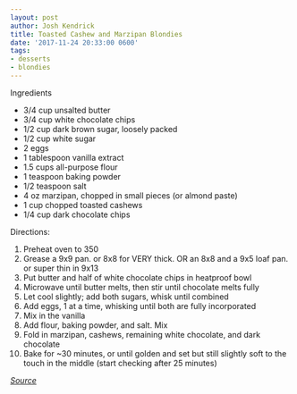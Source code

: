 ```yaml
---
layout: post
author: Josh Kendrick
title: Toasted Cashew and Marzipan Blondies
date: '2017-11-24 20:33:00 0600'
tags:
- desserts
- blondies
---
```


Ingredients
* 3/4 cup unsalted butter
* 3/4 cup white chocolate chips
* 1/2 cup dark brown sugar, loosely packed
* 1/2 cup white sugar
* 2 eggs
* 1 tablespoon vanilla extract
* 1.5 cups all-purpose flour
* 1 teaspoon baking powder
* 1/2 teaspoon salt
* 4 oz marzipan, chopped in small pieces (or almond paste)
* 1 cup chopped toasted cashews
* 1/4 cup dark chocolate chips

Directions:
1. Preheat oven to 350
2. Grease a 9x9 pan. or 8x8 for VERY thick. OR an 8x8 and a 9x5 loaf pan. or super thin in 9x13
3. Put butter and half of white chocolate chips in heatproof bowl
4. Microwave until butter melts, then stir until chocolate melts fully
5. Let cool slightly; add both sugars, whisk until combined
6. Add eggs, 1 at a time, whisking until both are fully incorporated
7. Mix in the vanilla
8. Add flour, baking powder, and salt. Mix
9. Fold in marzipan, cashews, remaining white chocolate, and dark chocolate
10. Bake for ~30 minutes, or until golden and set but still slightly soft to the touch in the middle (start checking after 25 minutes)

*[Source](https://food52.com/recipes/73880-toasted-cashew-and-marzipan-blondies)*